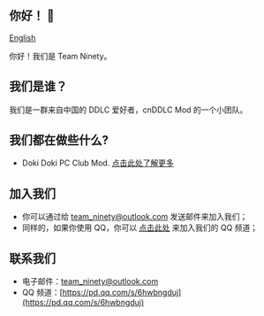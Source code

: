 ## 你好！ 👋
[English](/profile/README.md)

你好！我们是 Team Ninety。

## 我们是谁？
我们是一群来自中国的 DDLC 爱好者，cnDDLC Mod 的一个小团队。

## 我们都在做些什么?
- Doki Doki PC Club Mod.
    [点击此处了解更多](/about/DokiDokiPCClub_ZH.md)

## 加入我们
- 你可以通过给 [team_ninety@outlook.com](mailto:team_ninety@outlook.com) 发送邮件来加入我们；
- 同样的，如果你使用 QQ，你可以 [点击此处](https://pd.qq.com/s/6hwbngduj) 来加入我们的 QQ 频道；

## 联系我们
- 电子邮件：[team_ninety@outlook.com](mailto:team_ninety@outlook.com)
- QQ 频道：[https://pd.qq.com/s/6hwbngduj](https://pd.qq.com/s/6hwbngduj)



<!--

**以下是一些让您入门的想法：**

🙋‍♀️ 简短介绍 - 您的组织是做什么的？
🌈 贡献指南 - 社区如何参与？
👩‍💻 有用的资源 - 社区可以在哪里找到您的文档？ 社区还有什么应该知道的吗？
🍿 有趣的事实 - 你的团队早餐吃什么？
🧙 请记住，借助 [Markdown](https://docs.github.com/github/writing-on-github/getting-started-with-writing-and-formatting-on-github/ 基本书写和格式化语法）
-->

